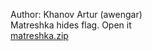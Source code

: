 Author: Khanov Artur (awengar)<br>
Matreshka hides flag. Open it<br>
<a href="https://cybrics.net/files/matreshka.zip">matreshka.zip</a>